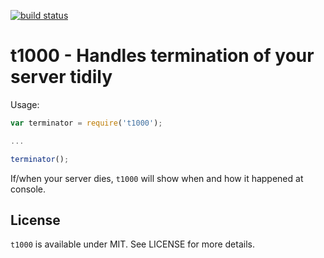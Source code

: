 [![build status](https://secure.travis-ci.org/bebraw/t1000.png)](http://travis-ci.org/bebraw/t1000)
# t1000 - Handles termination of your server tidily

Usage:

```javascript
var terminator = require('t1000');

...

terminator();
```

If/when your server dies, `t1000` will show when and how it happened at console.

## License

`t1000` is available under MIT. See LICENSE for more details.

